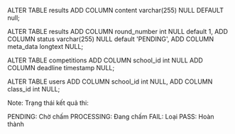 ALTER TABLE results 
ADD COLUMN content varchar(255) NULL DEFAULT null;




ALTER TABLE results 
ADD COLUMN round_number int NULL default 1,
ADD COLUMN status varchar(255) NULL default 'PENDING',
ADD COLUMN meta_data longtext NULL;

ALTER TABLE competitions 
ADD COLUMN school_id int NULL 
ADD COLUMN deadline timestamp NULL;

ALTER TABLE users 
ADD COLUMN school_id int NULL,
ADD COLUMN class_id int NULL;


Note: 
Trạng thái kết quả thi: 

PENDING: Chờ chấm
PROCESSING: Đang chấm
FAIL: Loại
PASS: Hoàn thành


